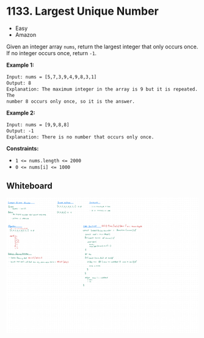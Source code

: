 # 1133. Largest Unique Number
- Easy
- Amazon

Given an integer array `nums`, return the largest integer that only occurs once.
If no integer occurs once, return `-1`.

**Example 1:**
```
Input: nums = [5,7,3,9,4,9,8,3,1]
Output: 8
Explanation: The maximum integer in the array is 9 but it is repeated. The
number 8 occurs only once, so it is the answer.
```

**Example 2:**
```
Input: nums = [9,9,8,8]
Output: -1
Explanation: There is no number that occurs only once.
```

**Constraints:**
- `1 <= nums.length <= 2000`
- `0 <= nums[i] <= 1000`

## Whiteboard
![Whiteboard Image 01][whiteboard-image-01]

<!-- Refs -->
[whiteboard-image-01]: whiteboard-01.jpg

